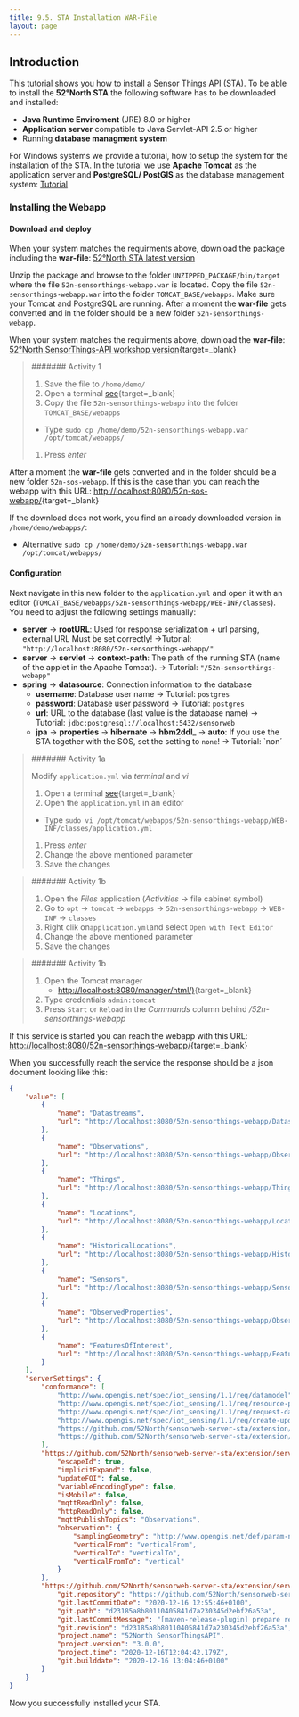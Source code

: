 ```yaml
---
title: 9.5. STA Installation WAR-File
layout: page
---
```


## Introduction

This tutorial shows you how to install a Sensor Things API (STA). To be able to install the
__52°North STA__ the following software has to be downloaded and installed:

- __Java Runtime Enviroment__ (JRE) 8.0 or higher
- __Application server__ compatible to Java Servlet-API 2.5 or higher
- Running __database managment system__

For Windows systems we provide a tutorial, how to setup the system for the installation of the STA.
In the tutorial we use __Apache Tomcat__ as the application server
and __PostgreSQL/ PostGIS__ as the database management system: [Tutorial](89_installation_requirments_for_windows.md)

### Installing the Webapp

#### Download and deploy

When your system matches the requirments above, download the package including the __war-file__: [52°North STA latest version](https://github.com/52North/sensorweb-server-sta/releases/tag/v3.0.0)

Unzip the package and browse to the folder `UNZIPPED_PACKAGE/bin/target` where the file `52n-sensorthings-webapp.war`
is located. Copy the file `52n-sensorthings-webapp.war` into the folder `TOMCAT_BASE/webapps`. Make sure your Tomcat
and PostgreSQL are running. After a moment the __war-file__ gets converted and in the folder should be a new
folder `52n-sensorthings-webapp`.

When your system matches the requirments above, download the  __war-file__: [52°North SensorThings-API workshop version](http://52north.org/delivery/SensorWeb/Workshops/Frejus_2021/52n-sensorthings-webapp.war){target=_blank}

> ####### Activity 1
>  
> 1. Save the file to `/home/demo/`
> 1. Open a terminal [see](09_hands-on/#open-a-terminal){target=_blank}
> 1. Copy the file `52n-sensorthings-webapp` into the folder `TOMCAT_BASE/webapps`
> 	* Type `sudo cp /home/demo/52n-sensorthings-webapp.war /opt/tomcat/webapps/`
> 1. Press *enter*

After a moment the __war-file__ gets converted and in the folder should be a new
folder `52n-sos-webapp`. If this is the case than you can reach the webapp with this URL:
[http://localhost:8080/52n-sos-webapp/](http://localhost:8080/52n-sensorthings-webapp/){target=_blank}

If the download does not work, you find an already downloaded version in `/home/demo/webapps/`:

  * Alternative `sudo cp /home/demo/52n-sensorthings-webapp.war /opt/tomcat/webapps/`

#### Configuration

Next navigate in this new folder to the `application.yml` and open it with
an editor (`TOMCAT_BASE/webapps/52n-sensorthings-webapp/WEB-INF/classes`). You need to adjust the following
settings manually:

- __server__ -> __rootURL__: Used for response serialization + url parsing, external URL Must be set correctly! ->Tutorial: `"http://localhost:8080/52n-sensorthings-webapp/"`
- __server__ -> __servlet__ -> __context-path__: The path of the running STA (name of the applet in the
Apache Tomcat). -> Tutorial: `"/52n-sensorthings-webapp"`
- __spring__ -> __datasource__: Connection information to the database
	- __username__: Database user name -> Tutorial: `postgres`
	- __password__: Database user password -> Tutorial: `postgres`
	- __url__: URL to the database (last value is the database name) -> Tutorial: `jdbc:postgresql://localhost:5432/sensorweb`
	- __jpa__ -> __properties__ -> __hibernate__ -> __hbm2ddl___ -> __auto__: If you use the STA together
	with the SOS, set the setting to `none`! -> Tutorial: `non´

> ####### Activity 1a
>  
> Modify `application.yml` via *terminal* and *vi*
>
> 1. Open a terminal [see](09_hands-on/#open-a-terminal){target=_blank}
> 1. Open the `application.yml` in an editor 
> 	* Type `sudo vi /opt/tomcat/webapps/52n-sensorthings-webapp/WEB-INF/classes/application.yml`
> 1. Press *enter*
> 1. Change the above mentioned parameter
> 1. Save the changes

> ####### Activity 1b
>  
> 1. Open the *Files* application (*Activities* -> file cabinet symbol)
> 1. Go to `opt` -> `tomcat` -> `webapps` -> `52n-sensorthings-webapp` -> `WEB-INF` -> `classes`
> 1. Right clik on`application.yml`and select `Open with Text Editor`
> 1. Change the above mentioned parameter
> 1. Save the changes

> ####### Activity 1b
>  
> 1. Open the Tomcat manager
> 		* [http://localhost:8080/manager/html/)](http://localhost:8080/manager/html/){target=_blank}
> 1. Type credentials `admin:tomcat`
> 1. Press `Start` or `Reload` in the *Commands* column behind */52n-sensorthings-webapp*

If this service is started you can reach the webapp with this URL:
[http://localhost:8080/52n-sensorthings-webapp/](http://localhost:8080/52n-sensorthings-webapp/){target=_blank}

When you successfully reach the service the response should be a json document looking like this:

~~~json
{
    "value": [
        {
            "name": "Datastreams",
            "url": "http://localhost:8080/52n-sensorthings-webapp/Datastreams"
        },
        {
            "name": "Observations",
            "url": "http://localhost:8080/52n-sensorthings-webapp/Observations"
        },
        {
            "name": "Things",
            "url": "http://localhost:8080/52n-sensorthings-webapp/Things"
        },
        {
            "name": "Locations",
            "url": "http://localhost:8080/52n-sensorthings-webapp/Locations"
        },
        {
            "name": "HistoricalLocations",
            "url": "http://localhost:8080/52n-sensorthings-webapp/HistoricalLocations"
        },
        {
            "name": "Sensors",
            "url": "http://localhost:8080/52n-sensorthings-webapp/Sensors"
        },
        {
            "name": "ObservedProperties",
            "url": "http://localhost:8080/52n-sensorthings-webapp/ObservedProperties"
        },
        {
            "name": "FeaturesOfInterest",
            "url": "http://localhost:8080/52n-sensorthings-webapp/FeaturesOfInterest"
        }
    ],
    "serverSettings": {
        "conformance": [
            "http://www.opengis.net/spec/iot_sensing/1.1/req/datamodel",
            "http://www.opengis.net/spec/iot_sensing/1.1/req/resource-path/resource-path-to-entities",
            "http://www.opengis.net/spec/iot_sensing/1.1/req/request-data",
            "http://www.opengis.net/spec/iot_sensing/1.1/req/create-update-delete",
            "https://github.com/52North/sensorweb-server-sta/extension/server-properties.md",
            "https://github.com/52North/sensorweb-server-sta/extension/server-version.md"
        ],
        "https://github.com/52North/sensorweb-server-sta/extension/server-properties.md": {
            "escapeId": true,
            "implicitExpand": false,
            "updateFOI": false,
            "variableEncodingType": false,
            "isMobile": false,
            "mqttReadOnly": false,
            "httpReadOnly": false,
            "mqttPublishTopics": "Observations",
            "observation": {
                "samplingGeometry": "http://www.opengis.net/def/param-name/OGC-OM/2.0/samplingGeometry",
                "verticalFrom": "verticalFrom",
                "verticalTo": "verticalTo",
                "verticalFromTo": "vertical"
            }
        },
        "https://github.com/52North/sensorweb-server-sta/extension/server-version.md": {
            "git.repository": "https://github.com/52North/sensorweb-server-sta",
            "git.lastCommitDate": "2020-12-16 12:55:46+0100",
            "git.path": "d23185a8b80110405841d7a230345d2ebf26a53a",
            "git.lastCommitMessage": "[maven-release-plugin] prepare release v3.0.0",
            "git.revision": "d23185a8b80110405841d7a230345d2ebf26a53a",
            "project.name": "52North SensorThingsAPI",
            "project.version": "3.0.0",
            "project.time": "2020-12-16T12:04:42.179Z",
            "git.builddate": "2020-12-16 13:04:46+0100"
        }
    }
}
~~~

Now you successfully installed your STA.